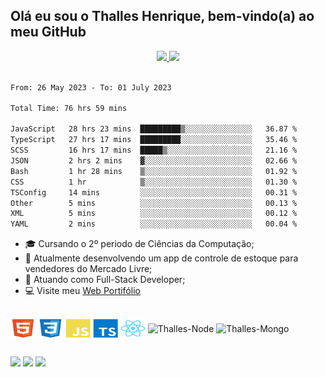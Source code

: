 ## Olá eu sou o Thalles Henrique, bem-vindo(a) ao meu GitHub

<div align="center">
  <a href="https://github.com/Thalles-HsA">
  <img height="180em" src="https://github-readme-stats.vercel.app/api?username=Thalles-HsA&show_icons=true&theme=radical&include_all_commits=true&count_private=true"/>
  <img height="180em" src="https://github-readme-stats.vercel.app/api/top-langs/?username=Thalles-HsA&exclude_repo=github-readme-stats,Pong,Freeway-JS&langs_count=5&theme=radical"/>
</div><br>
  
  <!--START_SECTION:waka-->

```txt
From: 26 May 2023 - To: 01 July 2023

Total Time: 76 hrs 59 mins

JavaScript   28 hrs 23 mins  █████████▒░░░░░░░░░░░░░░░   36.87 %
TypeScript   27 hrs 17 mins  █████████░░░░░░░░░░░░░░░░   35.46 %
SCSS         16 hrs 17 mins  █████▒░░░░░░░░░░░░░░░░░░░   21.16 %
JSON         2 hrs 2 mins    ▓░░░░░░░░░░░░░░░░░░░░░░░░   02.66 %
Bash         1 hr 28 mins    ▒░░░░░░░░░░░░░░░░░░░░░░░░   01.92 %
CSS          1 hr            ▒░░░░░░░░░░░░░░░░░░░░░░░░   01.30 %
TSConfig     14 mins         ░░░░░░░░░░░░░░░░░░░░░░░░░   00.31 %
Other        5 mins          ░░░░░░░░░░░░░░░░░░░░░░░░░   00.13 %
XML          5 mins          ░░░░░░░░░░░░░░░░░░░░░░░░░   00.12 %
YAML         2 mins          ░░░░░░░░░░░░░░░░░░░░░░░░░   00.04 %
```

<!--END_SECTION:waka-->

  - 🎓 Cursando o 2º periodo de Ciências da Computação;
  - 🌱 Atualmente desenvolvendo um app de controle de estoque para vendedores do Mercado Livre;
  - 🎯 Atuando como Full-Stack Developer;
  - 💻 Visite meu [Web Portifólio](https://thalles-hsa.github.io/meu-portifolio-react/)
 
<div style="display: inline_block"><br>
  <img align="center" alt="Thalles-HTML" height="30" width="40" src="https://raw.githubusercontent.com/devicons/devicon/master/icons/html5/html5-original.svg">
  <img align="center" alt="Thalles-CSS" height="30" width="40" src="https://raw.githubusercontent.com/devicons/devicon/master/icons/css3/css3-original.svg">
  <img align="center" alt="Thalles-Js" height="30" width="40" src="https://raw.githubusercontent.com/devicons/devicon/master/icons/javascript/javascript-plain.svg">
  <img align="center" alt="Thalles-Ts" height="30" width="40" src="https://raw.githubusercontent.com/devicons/devicon/master/icons/typescript/typescript-plain.svg">
  <img align="center" alt="Thalles-React" height="30" width="40" src="https://raw.githubusercontent.com/devicons/devicon/master/icons/react/react-original.svg">
  <img align="center" alt="Thalles-Node" height="30" width="40" src="https://cdn.jsdelivr.net/gh/devicons/devicon/icons/nodejs/nodejs-original.svg" />
  <img align="center" alt="Thalles-Mongo" height="30" width="40" src="https://cdn.jsdelivr.net/gh/devicons/devicon/icons/mongodb/mongodb-original.svg" />
  
</div>

 ##
  
<div>
  <a href="https://www.linkedin.com/in/thalles-hsa" target="_blank"><img src="https://img.shields.io/badge/-LinkedIn-%230077B5?style=for-the-badge&logo=linkedin&logoColor=white" target="_blank"></a> 
  <a href="https://instagram.com/thalleshsa" target="_blank"><img src="https://img.shields.io/badge/-Instagram-%23E4405F?style=for-the-badge&logo=instagram&logoColor=white" target="_blank"></a>
  <a href = "mailto:thsa.henrique@gmail.com"><img src="https://img.shields.io/badge/-Gmail-%23333?style=for-the-badge&logo=gmail&logoColor=white" target="_blank"></a>
   
</div>
